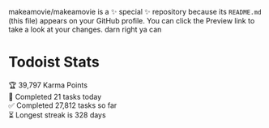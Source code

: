 makeamovie/makeamovie is a ✨ special ✨ repository because its `README.md` (this file) appears on your GitHub profile.
You can click the Preview link to take a look at your changes. darn right ya can

# Todoist Stats

<!-- TODO-IST:START -->
🏆  39,797 Karma Points           
🌸  Completed 21 tasks today           
✅  Completed 27,812 tasks so far           
⏳  Longest streak is 328 days
<!-- TODO-IST:END -->